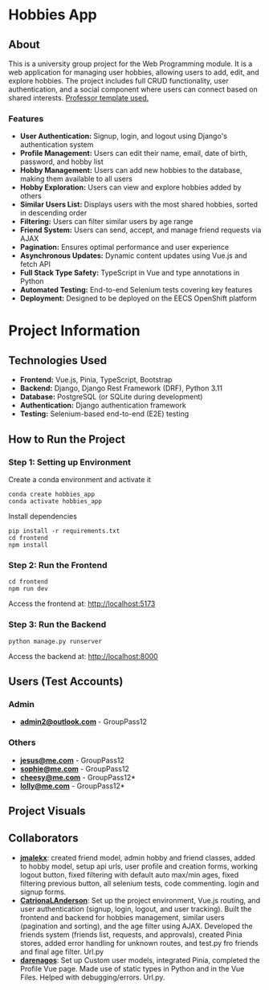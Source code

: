 # Hobbies App

## About
This is a university group project for the Web Programming module. It is a web application for managing user hobbies, allowing users to add, edit, and explore hobbies. The project includes full CRUD functionality, user authentication, and a social component where users can connect based on shared interests. [Professor template used.](https://github.qmul.ac.uk/eew252/cwgroup)

### Features

- **User Authentication:** Signup, login, and logout using Django's authentication system
- **Profile Management:** Users can edit their name, email, date of birth, password, and hobby list
- **Hobby Management:** Users can add new hobbies to the database, making them available to all users
- **Hobby Exploration:** Users can view and explore hobbies added by others
- **Similar Users List:** Displays users with the most shared hobbies, sorted in descending order
- **Filtering:** Users can filter similar users by age range
- **Friend System:** Users can send, accept, and manage friend requests via AJAX
- **Pagination:** Ensures optimal performance and user experience
- **Asynchronous Updates:** Dynamic content updates using Vue.js and fetch API
- **Full Stack Type Safety:** TypeScript in Vue and type annotations in Python
- **Automated Testing:** End-to-end Selenium tests covering key features
- **Deployment:** Designed to be deployed on the EECS OpenShift platform

# Project Information

## Technologies Used

- **Frontend:** Vue.js, Pinia, TypeScript, Bootstrap
- **Backend:** Django, Django Rest Framework (DRF), Python 3.11
- **Database:** PostgreSQL (or SQLite during development)
- **Authentication:** Django authentication framework
- **Testing:** Selenium-based end-to-end (E2E) testing

## How to Run the Project

### Step 1: Setting up Environment
Create a conda environment and activate it
```
conda create hobbies_app
conda activate hobbies_app
```
Install dependencies
```
pip install -r requirements.txt
cd frontend
npm install
```

### Step 2: Run the Frontend

```
cd frontend
npm run dev
```
Access the frontend at: [http://localhost:5173](http://localhost:5173)

### Step 3: Run the Backend

```
python manage.py runserver
```
Access the backend at: [http://localhost:8000](http://127.0.0.1:8000)


## Users (Test Accounts)

### Admin
- **[admin2@outlook.com](mailto:admin2@outlook.com)** - GroupPass12
### Others
- **[jesus@me.com](mailto:jesus@me.com)** - GroupPass12
- **[sophie@me.com](mailto:sophie@me.com)** - GroupPass12
- **[cheesy@me.com](mailto:cheesy@me.com)** - GroupPass12\*
- **[lolly@me.com](mailto:lolly@me.com)** - GroupPass12\*

## Project Visuals


## Collaborators
- [**jmalekx**](https://github.com/jmalekx): created friend model, admin hobby and friend classes, added to hobby model, setup api urls, user profile and creation forms, working logout button, fixed filtering with default auto max/min ages, fixed filtering previous button, all selenium tests, code commenting. login and signup forms.
- [**CatrionaLAnderson**](https://github.com/CatrionaLAnderson): Set up the project environment, Vue.js routing, and user authentication (signup, login, logout, and user tracking). Built the frontend and backend for hobbies management, similar users (pagination and sorting), and the age filter using AJAX. Developed the friends system (friends list, requests, and approvals), created Pinia stores, added error handling for unknown routes, and test.py fro friends and final age filter. Url.py
- [**darenagos**](https://github.com/darenagos): Set up Custom user models, integrated Pinia, completed the Profile Vue page. Made use of static types in Python and in the Vue Files. Helped with debugging/errors. Url.py.  
